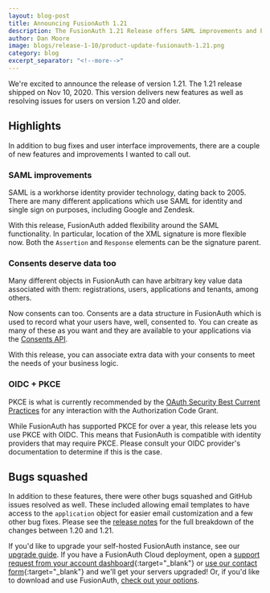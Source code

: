 ```yaml
---
layout: blog-post
title: Announcing FusionAuth 1.21
description: The FusionAuth 1.21 Release offers SAML improvements and PKCE support for OIDC
author: Dan Moore
image: blogs/release-1-10/product-update-fusionauth-1.21.png
category: blog
excerpt_separator: "<!--more-->"
---
```


We're excited to announce the release of version 1.21. The 1.21 release shipped on Nov 10, 2020. This version delivers new features as well as resolving issues for users on version 1.20 and older.

<!--more-->

## Highlights

In addition to bug fixes and user interface improvements, there are a couple of new features and improvements I wanted to call out.

### SAML improvements

SAML is a workhorse identity provider technology, dating back to 2005. There are many different applications which use SAML for identity and single sign on purposes, including Google and Zendesk.

With this release, FusionAuth added flexibility around the SAML functionality. In particular, location of the XML signature is more flexible now. Both the `Assertion` and `Response` elements can be the signature parent.

### Consents deserve data too

Many different objects in FusionAuth can have arbitrary key value data associated with them: registrations, users, applications and tenants, among others.

Now consents can too. Consents are a data structure in FusionAuth which is used to record what your users have, well, consented to. You can create as many of these as you want and they are available to your applications via the [Consents API](/docs/v1/tech/apis/consent/). 

With this release, you can associate extra data with your consents to meet the needs of your business logic.

### OIDC + PKCE

PKCE is what is currently recommended by the [OAuth Security Best Current Practices](https://tools.ietf.org/html/draft-ietf-oauth-security-topics-09) for any interaction with the Authorization Code Grant.

While FusionAuth has supported PKCE for over a year, this release lets you use PKCE with OIDC. This means that FusionAuth is compatible with identity providers that may require PKCE. Please consult your OIDC provider's documentation to determine if this is the case.

## Bugs squashed

In addition to these features, there were other bugs squashed and GitHub issues resolved as well. These included allowing email templates to have access to the `application` object for easier email customization and a few other bug fixes. Please see the [release notes](/docs/v1/tech/release-notes/) for the full breakdown of the changes between 1.20 and 1.21. 

If you'd like to upgrade your self-hosted FusionAuth instance, see our [upgrade guide](/docs/v1/tech/installation-guide/upgrade/). If you have a FusionAuth Cloud deployment, open a [support request from your account dashboard](https://account.fusionauth.io){:target="_blank"} or [use our contact form](/contact){:target="_blank"} and we'll get your servers upgraded! Or, if you'd like to download and use FusionAuth, [check out your options](/pricing/).
